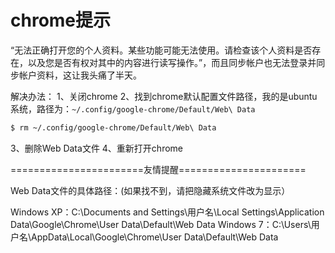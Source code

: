 # chrome提示

 “无法正确打开您的个人资料。某些功能可能无法使用。请检查该个人资料是否存在，以及您是否有权对其中的内容进行读写操作。”，而且同步帐户也无法登录并同步帐户资料，这让我头痛了半天。
 
 解决办法：
1、关闭chrome
2、找到chrome默认配置文件路径，我的是ubuntu系统，路径为：`~/.config/google-chrome/Default/Web\ Data`

```bash
$ rm ~/.config/google-chrome/Default/Web\ Data
```
3、删除Web Data文件
4、重新打开chrome

=======================友情提醒======================

Web Data文件的具体路径：(如果找不到，请把隐藏系统文件改为显示）

Windows XP：C:\Documents and Settings\用户名\Local Settings\Application Data\Google\Chrome\User Data\Default\Web Data
Windows 7：C:\Users\用户名\AppData\Local\Google\Chrome\User Data\Default\Web Data
